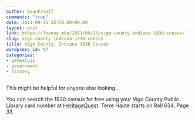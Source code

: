```yaml
---
author: SeanFromIT
comments: "true"
date: 2011-09-15 22:59:00+00:00
layout: post
link: https://feeney.mba/2011/09/15/vigo-county-indiana-1930-census/
slug: vigo-county-indiana-1930-census
title: Vigo County, Indiana 1930 Census
wordpress_id: 97
categories:
- genealogy
- government
- history
---
```


This might be helpful for anyone else looking...  
  
You can search the 1930 census for free using your Vigo County Public Library card number at [HeritageQuest](http://access.vigo.lib.in.us:2048/login?url=http://www.heritagequestonline.com). Terre Haute starts on Roll 634, Page 33.
